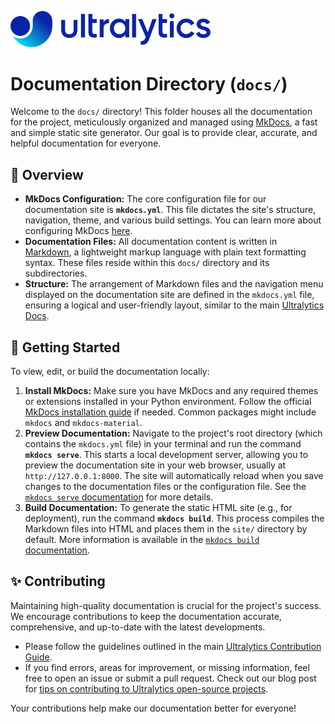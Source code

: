 <a href="https://www.ultralytics.com/"><img src="https://raw.githubusercontent.com/ultralytics/assets/main/logo/Ultralytics_Logotype_Original.svg" width="320" alt="Ultralytics logo"></a>

# Documentation Directory (`docs/`)

Welcome to the `docs/` directory! This folder houses all the documentation for the project, meticulously organized and managed using [MkDocs](https://www.mkdocs.org/), a fast and simple static site generator. Our goal is to provide clear, accurate, and helpful documentation for everyone.

## 📂 Overview

-   **MkDocs Configuration:** The core configuration file for our documentation site is **`mkdocs.yml`**. This file dictates the site's structure, navigation, theme, and various build settings. You can learn more about configuring MkDocs [here](https://www.mkdocs.org/user-guide/configuration/).
-   **Documentation Files:** All documentation content is written in [Markdown](https://www.markdownguide.org/basic-syntax/), a lightweight markup language with plain text formatting syntax. These files reside within this `docs/` directory and its subdirectories.
-   **Structure:** The arrangement of Markdown files and the navigation menu displayed on the documentation site are defined in the `mkdocs.yml` file, ensuring a logical and user-friendly layout, similar to the main [Ultralytics Docs](https://docs.ultralytics.com/).

## 🚀 Getting Started

To view, edit, or build the documentation locally:

1.  **Install MkDocs:** Make sure you have MkDocs and any required themes or extensions installed in your Python environment. Follow the official [MkDocs installation guide](https://www.mkdocs.org/user-guide/installation/) if needed. Common packages might include `mkdocs` and `mkdocs-material`.
2.  **Preview Documentation:** Navigate to the project's root directory (which contains the `mkdocs.yml` file) in your terminal and run the command **`mkdocs serve`**. This starts a local development server, allowing you to preview the documentation site in your web browser, usually at `http://127.0.0.1:8000`. The site will automatically reload when you save changes to the documentation files or the configuration file. See the [`mkdocs serve` documentation](https://www.mkdocs.org/user-guide/cli/#mkdocs-serve) for more details.
3.  **Build Documentation:** To generate the static HTML site (e.g., for deployment), run the command **`mkdocs build`**. This process compiles the Markdown files into HTML and places them in the `site/` directory by default. More information is available in the [`mkdocs build` documentation](https://www.mkdocs.org/user-guide/cli/#mkdocs-build).

## ✨ Contributing

Maintaining high-quality documentation is crucial for the project's success. We encourage contributions to keep the documentation accurate, comprehensive, and up-to-date with the latest developments.

-   Please follow the guidelines outlined in the main [Ultralytics Contribution Guide](https://docs.ultralytics.com/help/contributing/).
-   If you find errors, areas for improvement, or missing information, feel free to open an issue or submit a pull request. Check out our blog post for [tips on contributing to Ultralytics open-source projects](https://www.ultralytics.com/blog/tips-to-start-contributing-to-ultralytics-open-source-projects).

Your contributions help make our documentation better for everyone!
